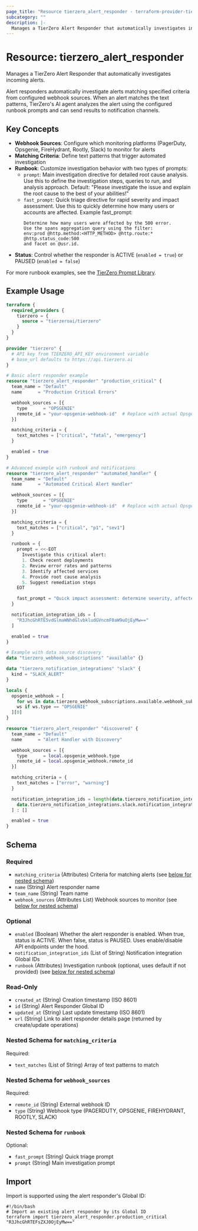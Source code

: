```yaml
---
page_title: "Resource tierzero_alert_responder - terraform-provider-tierzero"
subcategory: ""
description: |-
  Manages a TierZero Alert Responder that automatically investigates incoming alerts.
---
```


# Resource: tierzero_alert_responder

Manages a TierZero Alert Responder that automatically investigates incoming alerts.

Alert responders automatically investigate alerts matching specified criteria from configured webhook sources. When an alert matches the text patterns, TierZero's AI agent analyzes the alert using the configured runbook prompts and can send results to notification channels.

## Key Concepts

- **Webhook Sources**: Configure which monitoring platforms (PagerDuty, Opsgenie, FireHydrant, Rootly, Slack) to monitor for alerts
- **Matching Criteria**: Define text patterns that trigger automated investigation
- **Runbook**: Customize investigation behavior with two types of prompts:
  - `prompt`: Main investigation directive for detailed root cause analysis. Use this to define the investigation steps, queries to run, and analysis approach. Default: "Please investigate the issue and explain the root cause to the best of your abilities!"
  - `fast_prompt`: Quick triage directive for rapid severity and impact assessment. Use this to quickly determine how many users or accounts are affected. Example fast_prompt:
    ```
    Determine how many users were affected by the 500 error.
    Use the spans aggregation query using the filter:
    env:prod @http.method:<HTTP_METHOD> @http.route:* @http.status_code:500
    and facet on @usr.id.
    ```
- **Status**: Control whether the responder is ACTIVE (`enabled = true`) or PAUSED (`enabled = false`)

For more runbook examples, see the [TierZero Prompt Library](https://docs.tierzero.ai/prompt-library/alert-responder).

## Example Usage

```terraform
terraform {
  required_providers {
    tierzero = {
      source = "tierzeroai/tierzero"
    }
  }
}

provider "tierzero" {
  # API key from TIERZERO_API_KEY environment variable
  # base_url defaults to https://api.tierzero.ai
}

# Basic alert responder example
resource "tierzero_alert_responder" "production_critical" {
  team_name = "Default"
  name      = "Production Critical Errors"

  webhook_sources = [{
    type      = "OPSGENIE"
    remote_id = "your-opsgenie-webhook-id"  # Replace with actual Opsgenie webhook ID
  }]

  matching_criteria = {
    text_matches = ["critical", "fatal", "emergency"]
  }

  enabled = true
}

# Advanced example with runbook and notifications
resource "tierzero_alert_responder" "automated_handler" {
  team_name = "Default"
  name      = "Automated Critical Alert Handler"

  webhook_sources = [{
    type      = "OPSGENIE"
    remote_id = "your-opsgenie-webhook-id"  # Replace with actual Opsgenie webhook ID
  }]

  matching_criteria = {
    text_matches = ["critical", "p1", "sev1"]
  }

  runbook = {
    prompt = <<-EOT
      Investigate this critical alert:
      1. Check recent deployments
      2. Review error rates and patterns
      3. Identify affected services
      4. Provide root cause analysis
      5. Suggest remediation steps
    EOT

    fast_prompt = "Quick impact assessment: determine severity, affected users, and business impact"
  }

  notification_integration_ids = [
    "R3JhcGhRTE5vdGlmaWNhdGlvbkludGVncmF0aW9uOjEyMw=="
  ]

  enabled = true
}

# Example with data source discovery
data "tierzero_webhook_subscriptions" "available" {}

data "tierzero_notification_integrations" "slack" {
  kind = "SLACK_ALERT"
}

locals {
  opsgenie_webhook = [
    for ws in data.tierzero_webhook_subscriptions.available.webhook_subscriptions :
    ws if ws.type == "OPSGENIE"
  ][0]
}

resource "tierzero_alert_responder" "discovered" {
  team_name = "Default"
  name      = "Alert Handler with Discovery"

  webhook_sources = [{
    type      = local.opsgenie_webhook.type
    remote_id = local.opsgenie_webhook.remote_id
  }]

  matching_criteria = {
    text_matches = ["error", "warning"]
  }

  notification_integration_ids = length(data.tierzero_notification_integrations.slack.notification_integrations) > 0 ? [
    data.tierzero_notification_integrations.slack.notification_integrations[0].id
  ] : []

  enabled = true
}
```

<!-- schema generated by tfplugindocs -->
## Schema

### Required

- `matching_criteria` (Attributes) Criteria for matching alerts (see [below for nested schema](#nestedatt--matching_criteria))
- `name` (String) Alert responder name
- `team_name` (String) Team name
- `webhook_sources` (Attributes List) Webhook sources to monitor (see [below for nested schema](#nestedatt--webhook_sources))

### Optional

- `enabled` (Boolean) Whether the alert responder is enabled. When true, status is ACTIVE. When false, status is PAUSED. Uses enable/disable API endpoints under the hood.
- `notification_integration_ids` (List of String) Notification integration Global IDs
- `runbook` (Attributes) Investigation runbook (optional, uses default if not provided) (see [below for nested schema](#nestedatt--runbook))

### Read-Only

- `created_at` (String) Creation timestamp (ISO 8601)
- `id` (String) Alert Responder Global ID
- `updated_at` (String) Last update timestamp (ISO 8601)
- `url` (String) Link to alert responder details page (returned by create/update operations)

<a id="nestedatt--matching_criteria"></a>
### Nested Schema for `matching_criteria`

Required:

- `text_matches` (List of String) Array of text patterns to match


<a id="nestedatt--webhook_sources"></a>
### Nested Schema for `webhook_sources`

Required:

- `remote_id` (String) External webhook ID
- `type` (String) Webhook type (PAGERDUTY, OPSGENIE, FIREHYDRANT, ROOTLY, SLACK)


<a id="nestedatt--runbook"></a>
### Nested Schema for `runbook`

Optional:

- `fast_prompt` (String) Quick triage prompt
- `prompt` (String) Main investigation prompt

## Import

Import is supported using the alert responder's Global ID:

```shell
#!/bin/bash
# Import an existing alert responder by its Global ID
terraform import tierzero_alert_responder.production_critical "R3JhcGhRTEFsZXJ0OjEyMw=="
```
